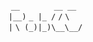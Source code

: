 &nbsp;`__ `&nbsp;&nbsp;&nbsp;&nbsp;&nbsp;&nbsp;&nbsp;&nbsp;&nbsp;&nbsp;&nbsp;&nbsp;`__ __`&nbsp;<br />
`|__)`&nbsp;`_ |_ /`&nbsp;`/`&nbsp;`\`<br />
`|`&nbsp;`\ (_)|_)\__\__/`<br />
